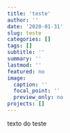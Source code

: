 ```yaml
---
title: 'teste'
author: ''
date: '2020-01-31'
slug: teste
categories: []
tags: []
subtitle: ''
summary: ''
lastmod: ''
featured: no
image:
  caption: ''
  focal_point: ''
  preview_only: no
projects: []
---
```




texto do teste
